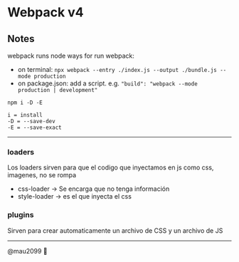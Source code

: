 # Webpack v4
## Notes
webpack runs node
ways for run webpack:
* on terminal: `npx webpack --entry ./index.js --output ./bundle.js --mode production `
* on package.json: add a script. e.g. `"build": "webpack --mode production | development"`

```
npm i -D -E

i = install
-D = --save-dev
-E = --save-exact
```
___

### loaders 

Los loaders sirven para que el codigo que inyectamos en js como css, imagenes, no se rompa

* css-loader    -> Se encarga que no tenga información 
* style-loader -> es el que inyecta el css 

### plugins 

Sirven para crear automaticamente un archivo de CSS y un archivo de JS
___


@mau2099 🐧